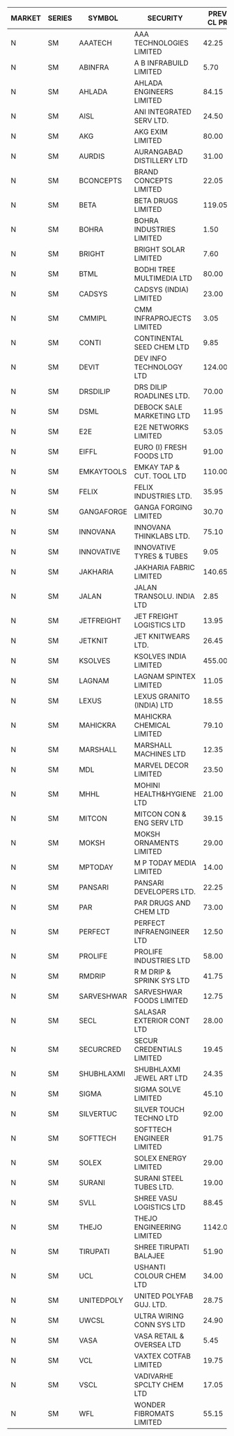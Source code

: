 


| MARKET | SERIES | SYMBOL | SECURITY | PREV CL PR | OPEN PRICE | HIGH PRICE | LOW PRICE | CLOSE PRICE | NET TRDVAL | NET TRDQTY | CORP IND | HI 52 WK | LO 52 WK |
| ----- | ----- | ----- | ----- | ----- | ----- | ----- | ----- | ----- | ----- | ----- | ----- | ----- | ----- |
| N | SM | AAATECH | AAA TECHNOLOGIES LIMITED | 42.25 | 42.30 | 42.30 | 42.30 | 42.30 | 126900.00 | 3000 |  | 48.00 | 42.20 |
| N | SM | ABINFRA | A B INFRABUILD LIMITED | 5.70 | 5.95 | 5.95 | 5.95 | 5.95 | 166600.00 | 28000 |  | 12.50 | 5.00 |
| N | SM | AHLADA | AHLADA ENGINEERS LIMITED | 84.15 | 81.60 | 83.50 | 79.95 | 82.00 | 2023050.00 | 25000 |  | 93.40 | 39.00 |
| N | SM | AISL | ANI INTEGRATED SERV LTD. | 24.50 | 25.40 | 25.70 | 24.65 | 25.70 | 152520.00 | 6000 |  | 28.55 | 14.30 |
| N | SM | AKG | AKG EXIM LIMITED | 80.00 | 78.50 | 81.00 | 78.50 | 81.00 | 2051200.00 | 25600 |  | 81.00 | 32.00 |
| N | SM | AURDIS | AURANGABAD DISTILLERY LTD | 31.00 | 32.55 | 32.55 | 32.55 | 32.55 | 65100.00 | 2000 |  | 38.95 | 25.80 |
| N | SM | BCONCEPTS | BRAND CONCEPTS LIMITED | 22.05 | 23.15 | 23.15 | 21.50 | 21.50 | 1518000.00 | 66000 |  | 28.45 | 13.70 |
| N | SM | BETA | BETA DRUGS LIMITED | 119.05 | 119.00 | 123.00 | 117.00 | 119.30 | 953200.00 | 8000 |  | 140.80 | 37.00 |
| N | SM | BOHRA | BOHRA INDUSTRIES LIMITED | 1.50 | 1.55 | 1.55 | 1.55 | 1.55 | 9300.00 | 6000 |  | 2.30 | .35 |
| N | SM | BRIGHT | BRIGHT SOLAR LIMITED | 7.60 | 7.90 | 7.95 | 7.90 | 7.95 | 142800.00 | 18000 |  | 14.75 | 4.70 |
| N | SM | BTML | BODHI TREE MULTIMEDIA LTD | 80.00 | 85.00 | 87.50 | 74.00 | 77.40 | 1033620.00 | 13200 |  | 96.00 | 68.50 |
| N | SM | CADSYS | CADSYS (INDIA) LIMITED | 23.00 | 23.00 | 23.00 | 23.00 | 23.00 | 92000.00 | 4000 |  | 37.50 | 15.50 |
| N | SM | CMMIPL | CMM INFRAPROJECTS LIMITED | 3.05 | 2.95 | 3.05 | 2.95 | 3.05 | 18000.00 | 6000 |  | 9.25 | 2.25 |
| N | SM | CONTI | CONTINENTAL SEED CHEM LTD | 9.85 | 9.40 | 9.40 | 9.40 | 9.40 | 31330.20 | 3333 |  | 102.20 | 5.55 |
| N | SM | DEVIT | DEV INFO TECHNOLOGY LTD | 124.00 | 120.00 | 124.95 | 120.00 | 124.95 | 2887425.00 | 24000 |  | 139.55 | 57.00 |
| N | SM | DRSDILIP | DRS DILIP ROADLINES LTD. | 70.00 | 69.00 | 69.00 | 69.00 | 69.00 | 993600.00 | 14400 |  | 78.00 | 60.00 |
| N | SM | DSML | DEBOCK SALE MARKETING LTD | 11.95 | 11.40 | 11.40 | 11.40 | 11.40 | 68400.00 | 6000 |  | 21.95 | 3.50 |
| N | SM | E2E | E2E NETWORKS LIMITED | 53.05 | 55.00 | 55.70 | 55.00 | 55.70 | 1669200.00 | 30000 |  | 57.95 | 13.30 |
| N | SM | EIFFL | EURO (I) FRESH FOODS LTD | 91.00 | 91.00 | 91.00 | 91.00 | 91.00 | 145600.00 | 1600 |  | 117.70 | 71.00 |
| N | SM | EMKAYTOOLS | EMKAY TAP & CUT. TOOL LTD | 110.00 | 110.00 | 115.00 | 110.00 | 114.50 | 269400.00 | 2400 |  | 164.75 | 58.65 |
| N | SM | FELIX | FELIX INDUSTRIES LTD. | 35.95 | 34.20 | 34.20 | 34.20 | 34.20 | 273600.00 | 8000 |  | 40.30 | 10.80 |
| N | SM | GANGAFORGE | GANGA FORGING LIMITED | 30.70 | 30.50 | 31.05 | 30.50 | 30.95 | 740100.00 | 24000 |  | 31.05 | 8.70 |
| N | SM | INNOVANA | INNOVANA THINKLABS LTD. | 75.10 | 72.00 | 78.50 | 72.00 | 78.50 | 150500.00 | 2000 |  | 137.95 | 70.25 |
| N | SM | INNOVATIVE | INNOVATIVE TYRES & TUBES | 9.05 | 9.00 | 9.00 | 9.00 | 9.00 | 54000.00 | 6000 |  | 13.20 | 5.40 |
| N | SM | JAKHARIA | JAKHARIA FABRIC LIMITED | 140.65 | 140.00 | 140.00 | 140.00 | 140.00 | 336000.00 | 2400 |  | 187.00 | 140.00 |
| N | SM | JALAN | JALAN TRANSOLU. INDIA LTD | 2.85 | 2.75 | 2.75 | 2.75 | 2.75 | 16500.00 | 6000 |  | 6.65 | 2.75 |
| N | SM | JETFREIGHT | JET FREIGHT LOGISTICS LTD | 13.95 | 13.95 | 13.95 | 13.95 | 13.95 | 55800.00 | 4000 |  | 17.75 | 11.90 |
| N | SM | JETKNIT | JET KNITWEARS LTD. | 26.45 | 25.15 | 25.15 | 25.15 | 25.15 | 150900.00 | 6000 |  | 29.15 | 19.00 |
| N | SM | KSOLVES | KSOLVES INDIA LIMITED | 455.00 | 477.00 | 477.00 | 477.00 | 477.00 | 286200.00 | 600 |  | 477.00 | 102.05 |
| N | SM | LAGNAM | LAGNAM SPINTEX LIMITED | 11.05 | 11.60 | 11.60 | 11.60 | 11.60 | 104400.00 | 9000 |  | 12.50 | 6.60 |
| N | SM | LEXUS | LEXUS GRANITO (INDIA) LTD | 18.55 | 17.65 | 17.65 | 17.65 | 17.65 | 335350.00 | 19000 |  | 21.70 | 4.55 |
| N | SM | MAHICKRA | MAHICKRA CHEMICAL LIMITED | 79.10 | 80.40 | 81.05 | 80.00 | 81.00 | 725475.00 | 9000 |  | 93.50 | 70.00 |
| N | SM | MARSHALL | MARSHALL MACHINES LTD | 12.35 | 12.95 | 12.95 | 12.95 | 12.95 | 194250.00 | 15000 |  | 18.00 | 4.85 |
| N | SM | MDL | MARVEL DECOR LIMITED | 23.50 | 23.90 | 23.90 | 23.90 | 23.90 | 47800.00 | 2000 |  | 28.20 | 16.50 |
| N | SM | MHHL | MOHINI HEALTH&HYGIENE LTD | 21.00 | 21.90 | 22.05 | 21.90 | 22.05 | 527700.00 | 24000 |  | 23.20 | 11.35 |
| N | SM | MITCON | MITCON CON & ENG SERV LTD | 39.15 | 39.00 | 40.50 | 39.00 | 40.50 | 237000.00 | 6000 |  | 43.00 | 36.50 |
| N | SM | MOKSH | MOKSH ORNAMENTS LIMITED | 29.00 | 29.90 | 29.90 | 29.90 | 29.90 | 89700.00 | 3000 |  | 36.25 | 21.00 |
| N | SM | MPTODAY | M P TODAY MEDIA LIMITED | 14.00 | 14.60 | 14.70 | 14.60 | 14.65 | 117100.00 | 8000 |  | 22.35 | 9.70 |
| N | SM | PANSARI | PANSARI DEVELOPERS LTD. | 22.25 | 22.80 | 22.80 | 22.30 | 22.30 | 4598700.00 | 204000 |  | 23.10 | 21.00 |
| N | SM | PAR | PAR DRUGS AND CHEM LTD | 73.00 | 69.35 | 71.95 | 69.35 | 70.60 | 851700.00 | 12000 |  | 74.80 | 26.20 |
| N | SM | PERFECT | PERFECT INFRAENGINEER LTD | 12.50 | 11.90 | 11.90 | 11.90 | 11.90 | 4355400.00 | 366000 |  | 14.00 | 10.45 |
| N | SM | PROLIFE | PROLIFE INDUSTRIES LTD | 58.00 | 59.90 | 59.90 | 56.00 | 56.00 | 347700.00 | 6000 |  | 63.55 | 27.35 |
| N | SM | RMDRIP | R M DRIP & SPRINK SYS LTD | 41.75 | 36.00 | 43.00 | 36.00 | 42.45 | 583000.00 | 14000 |  | 63.00 | 14.65 |
| N | SM | SARVESHWAR | SARVESHWAR FOODS LIMITED | 12.75 | 12.40 | 13.35 | 12.40 | 13.30 | 146640.00 | 11200 |  | 19.15 | 8.45 |
| N | SM | SECL | SALASAR EXTERIOR CONT LTD | 28.00 | 29.50 | 29.50 | 29.00 | 29.00 | 175500.00 | 6000 |  | 53.50 | 26.25 |
| N | SM | SECURCRED | SECUR CREDENTIALS LIMITED | 19.45 | 19.00 | 19.00 | 18.90 | 19.00 | 79680.00 | 4200 |  | 33.75 | 12.15 |
| N | SM | SHUBHLAXMI | SHUBHLAXMI JEWEL ART LTD | 24.35 | 25.55 | 25.55 | 25.55 | 25.55 | 306600.00 | 12000 |  | 52.25 | 12.05 |
| N | SM | SIGMA | SIGMA SOLVE LIMITED | 45.10 | 45.00 | 45.00 | 45.00 | 45.00 | 135000.00 | 3000 |  | 53.90 | 43.00 |
| N | SM | SILVERTUC | SILVER TOUCH TECHNO LTD | 92.00 | 96.00 | 96.00 | 96.00 | 96.00 | 192000.00 | 2000 |  | 123.95 | 81.00 |
| N | SM | SOFTTECH | SOFTTECH ENGINEER LIMITED | 91.75 | 87.55 | 93.00 | 87.55 | 93.00 | 872320.00 | 9600 |  | 93.00 | 32.45 |
| N | SM | SOLEX | SOLEX ENERGY LIMITED | 29.00 | 29.00 | 29.00 | 29.00 | 29.00 | 58000.00 | 2000 |  | 38.00 | 19.20 |
| N | SM | SURANI | SURANI STEEL TUBES LTD. | 19.00 | 18.25 | 18.25 | 18.25 | 18.25 | 36500.00 | 2000 |  | 34.60 | 18.00 |
| N | SM | SVLL | SHREE VASU LOGISTICS LTD | 88.45 | 88.75 | 88.75 | 88.75 | 88.75 | 88750.00 | 1000 |  | 105.45 | 70.00 |
| N | SM | THEJO | THEJO ENGINEERING LIMITED | 1142.00 | 1142.00 | 1143.00 | 1125.00 | 1130.00 | 909800.00 | 800 |  | 1468.50 | 350.55 |
| N | SM | TIRUPATI | SHREE TIRUPATI BALAJEE | 51.90 | 54.45 | 54.45 | 54.45 | 54.45 | 326700.00 | 6000 |  | 54.45 | 22.40 |
| N | SM | UCL | USHANTI COLOUR CHEM LTD | 34.00 | 29.00 | 33.00 | 29.00 | 33.00 | 124000.00 | 4000 |  | 47.20 | 20.50 |
| N | SM | UNITEDPOLY | UNITED POLYFAB GUJ. LTD. | 28.75 | 30.15 | 30.15 | 30.15 | 30.15 | 90450.00 | 3000 |  | 30.15 | 5.95 |
| N | SM | UWCSL | ULTRA WIRING CONN SYS LTD | 24.90 | 23.75 | 23.75 | 23.75 | 23.75 | 190000.00 | 8000 |  | 26.80 | 22.65 |
| N | SM | VASA | VASA RETAIL & OVERSEA LTD | 5.45 | 5.70 | 5.70 | 5.70 | 5.70 | 22800.00 | 4000 |  | 12.20 | 5.00 |
| N | SM | VCL | VAXTEX COTFAB LIMITED | 19.75 | 19.50 | 19.50 | 19.50 | 19.50 | 117000.00 | 6000 |  | 27.35 | 15.20 |
| N | SM | VSCL | VADIVARHE SPCLTY CHEM LTD | 17.05 | 17.05 | 17.05 | 17.05 | 17.05 | 51150.00 | 3000 |  | 17.80 | 5.85 |
| N | SM | WFL | WONDER FIBROMATS LIMITED | 55.15 | 55.15 | 55.15 | 55.15 | 55.15 | 88240.00 | 1600 |  | 93.95 | 42.70 |



